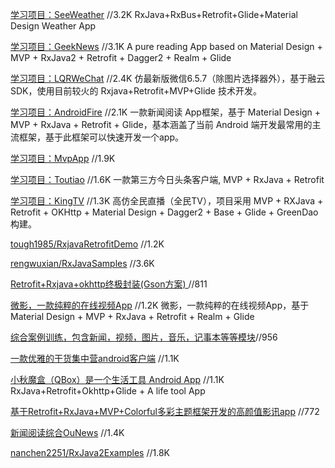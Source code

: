 


[学习项目：SeeWeather](https://github.com/xcc3641/SeeWeather)    //3.2K
RxJava+RxBus+Retrofit+Glide+Material Design Weather App

[学习项目：GeekNews](https://github.com/codeestX/GeekNews)   //3.1K
A pure reading App based on Material Design + MVP + RxJava2 + Retrofit + Dagger2 + Realm + Glide

[学习项目：LQRWeChat](https://github.com/GitLqr/LQRWeChat)   //2.4K
仿最新版微信6.5.7（除图片选择器外），基于融云SDK，使用目前较火的 Rxjava+Retrofit+MVP+Glide 技术开发。

[学习项目：AndroidFire](https://github.com/jaydenxiao2016/AndroidFire)   //2.1K
一款新闻阅读 App框架，基于 Material Design + MVP + RxJava + Retrofit + Glide，基本涵盖了当前 Android 端开发最常用的主流框架，基于此框架可以快速开发一个app。

[学习项目：MvpApp](https://github.com/Rukey7/MvpApp) //1.9K

[学习项目：Toutiao](https://github.com/iMeiji/Toutiao)   //1.6K
一款第三方今日头条客户端, MVP + RxJava + Retrofit

[学习项目：KingTV](https://github.com/jenly1314/KingTV)  //1.3K
高仿全民直播（全民TV），项目采用 MVP + RXJava + Retrofit + OKHttp + Material Design + Dagger2 + Base + Glide + GreenDao构建。

[tough1985/RxjavaRetrofitDemo](https://github.com/tough1985/RxjavaRetrofitDemo) //1.2K

[rengwuxian/RxJavaSamples](https://github.com/rengwuxian/RxJavaSamples) //3.6K

[Retrofit+Rxjava+okhttp终极封装(Gson方案) ](https://github.com/wzgiceman/RxjavaRetrofitDemo-master)  //811

[微影，一款纯粹的在线视频App](https://github.com/GeekGhost/Ghost)   //1.2K
微影，一款纯粹的在线视频App，基于Material Design + MVP + RxJava + Retrofit + Realm + Glide


[综合案例训练，包含新闻，视频，图片，音乐，记事本等等模块](https://github.com/yangchong211/LifeHelper)//956

[一款优雅的干货集中营android客户端](https://github.com/dongjunkun/GanK)  //1.1K

[小秋魔盒（QBox）是一个生活工具 Android App](https://github.com/OCNYang/QBox)    //1.1K
RxJava+Retrofit+Okhttp+Glide + A life tool App

[基于Retrofit+RxJava+MVP+Colorful多彩主题框架开发的高颜值影讯app](https://github.com/woxingxiao/GracefulMovies) //772

[新闻阅读综合OuNews](https://github.com/oubowu/OuNews)  //1.4K

[nanchen2251/RxJava2Examples](https://github.com/nanchen2251/RxJava2Examples)   //1.8K
